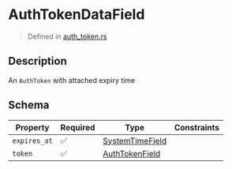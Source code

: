 # AuthTokenDataField
> Defined in [auth_token.rs](../../../../interface/src/interface/fields/auth_token.rs)

## Description
An `AuthToken` with attached expiry time

## Schema

| Property | Required | Type | Constraints |
| --- | --- | --- | --- |
| `expires_at` | ✅ | [SystemTimeField](../../fields/system_time/SystemTimeField.md) |     | 
| `token` | ✅ | [AuthTokenField](../../fields/auth_token/AuthTokenField.md) |     | 


